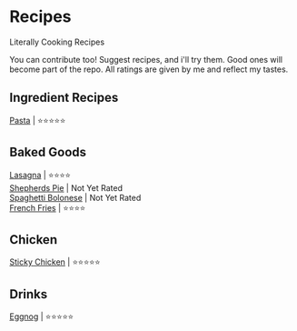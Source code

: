 # Recipes
Literally Cooking Recipes

You can contribute too! Suggest recipes, and i'll try them. Good ones will become part of the repo.
All ratings are given by me and reflect my tastes.

## Ingredient Recipes

[Pasta](/Pasta.md) | ⭐⭐⭐⭐⭐  

## Baked Goods

[Lasagna](/Lasagna.md) | ⭐⭐⭐⭐  
[Shepherds Pie](/Shepherds_Pie.md) | Not Yet Rated  
[Spaghetti Bolonese](/Spaghetti_Bolognese.md) | Not Yet Rated  
[French Fries](/French_Fries_Baked.md) | ⭐⭐⭐⭐  

## Chicken

[Sticky Chicken](/Sticky_Chicken.md) | ⭐⭐⭐⭐⭐

## Drinks

[Eggnog](/EggNog.md) | ⭐⭐⭐⭐⭐
